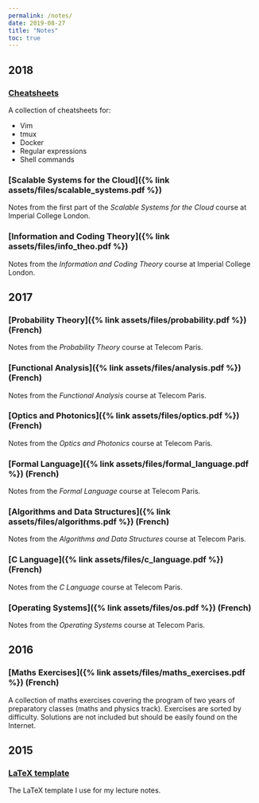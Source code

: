 ```yaml
---
permalink: /notes/
date: 2019-08-27
title: "Notes"
toc: true
---
```


## 2018

### [Cheatsheets](https://github.com/ojroques/cheatsheets)
A collection of cheatsheets for:
* Vim
* tmux
* Docker
* Regular expressions
* Shell commands

### [Scalable Systems for the Cloud]({% link assets/files/scalable_systems.pdf %})
Notes from the first part of the *Scalable Systems for the Cloud* course at Imperial College London.

### [Information and Coding Theory]({% link assets/files/info_theo.pdf %})
Notes from the *Information and Coding Theory* course at Imperial College London.


## 2017

### [Probability Theory]({% link assets/files/probability.pdf %}) (French)
Notes from the *Probability Theory* course at Telecom Paris.

### [Functional Analysis]({% link assets/files/analysis.pdf %}) (French)
Notes from the *Functional Analysis* course at Telecom Paris.

### [Optics and Photonics]({% link assets/files/optics.pdf %}) (French)
Notes from the *Optics and Photonics* course at Telecom Paris.

### [Formal Language]({% link assets/files/formal_language.pdf %}) (French)
Notes from the *Formal Language* course at Telecom Paris.

### [Algorithms and Data Structures]({% link assets/files/algorithms.pdf %}) (French)
Notes from the *Algorithms and Data Structures* course at Telecom Paris.

### [C Language]({% link assets/files/c_language.pdf %}) (French)
Notes from the *C Language* course at Telecom Paris.

### [Operating Systems]({% link assets/files/os.pdf %}) (French)
Notes from the *Operating Systems* course at Telecom Paris.


## 2016

### [Maths Exercises]({% link assets/files/maths_exercises.pdf %}) (French)
A collection of maths exercises covering the program of two years of preparatory classes (maths and physics track). Exercises are sorted by difficulty. Solutions are not included but should be easily found on the Internet.


## 2015

### [LaTeX template](https://github.com/ojroques/dotfiles/tree/master/latex)
The LaTeX template I use for my lecture notes.
